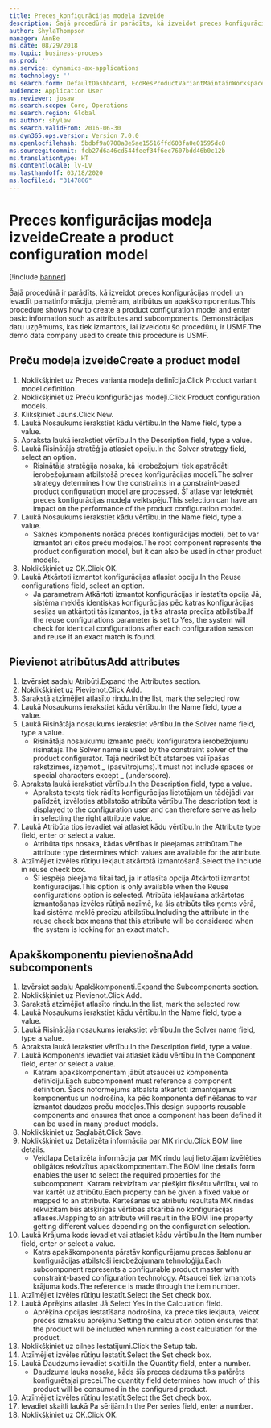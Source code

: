 ```yaml
---
title: Preces konfigurācijas modeļa izveide
description: Šajā procedūrā ir parādīts, kā izveidot preces konfigurācijas modeli un ievadīt pamatinformāciju, piemēram, atribūtus un apakškomponentus.
author: ShylaThompson
manager: AnnBe
ms.date: 08/29/2018
ms.topic: business-process
ms.prod: ''
ms.service: dynamics-ax-applications
ms.technology: ''
ms.search.form: DefaultDashboard, EcoResProductVariantMaintainWorkspace, PCProductConfigurationModelListPage, PCCreateProductConfigurationModel, PCProductConfigurationModelDetails, PCBOMLineDetails
audience: Application User
ms.reviewer: josaw
ms.search.scope: Core, Operations
ms.search.region: Global
ms.author: shylaw
ms.search.validFrom: 2016-06-30
ms.dyn365.ops.version: Version 7.0.0
ms.openlocfilehash: 5bdbf9a0708a8e5ae15516ffd603fa0e01595dc8
ms.sourcegitcommit: fcb27d6a46cd544feef34f6ec7607bdd46b0c12b
ms.translationtype: HT
ms.contentlocale: lv-LV
ms.lasthandoff: 03/18/2020
ms.locfileid: "3147806"
---
```

# <a name="create-a-product-configuration-model"></a><span data-ttu-id="88912-103">Preces konfigurācijas modeļa izveide</span><span class="sxs-lookup"><span data-stu-id="88912-103">Create a product configuration model</span></span>

[!include [banner](../../includes/banner.md)]

<span data-ttu-id="88912-104">Šajā procedūrā ir parādīts, kā izveidot preces konfigurācijas modeli un ievadīt pamatinformāciju, piemēram, atribūtus un apakškomponentus.</span><span class="sxs-lookup"><span data-stu-id="88912-104">This procedure shows how to create a product configuration model and enter basic information such as attributes and subcomponents.</span></span> <span data-ttu-id="88912-105">Demonstrācijas datu uzņēmums, kas tiek izmantots, lai izveidotu šo procedūru, ir USMF.</span><span class="sxs-lookup"><span data-stu-id="88912-105">The demo data company used to create this procedure is USMF.</span></span>


## <a name="create-a-product-model"></a><span data-ttu-id="88912-106">Preču modeļa izveide</span><span class="sxs-lookup"><span data-stu-id="88912-106">Create a product model</span></span>
1. <span data-ttu-id="88912-107">Noklikšķiniet uz Preces varianta modeļa definīcija.</span><span class="sxs-lookup"><span data-stu-id="88912-107">Click Product variant model definition.</span></span>
2. <span data-ttu-id="88912-108">Noklikšķiniet uz Preču konfigurācijas modeļi.</span><span class="sxs-lookup"><span data-stu-id="88912-108">Click Product configuration models.</span></span>
3. <span data-ttu-id="88912-109">Klikšķiniet Jauns.</span><span class="sxs-lookup"><span data-stu-id="88912-109">Click New.</span></span>
4. <span data-ttu-id="88912-110">Laukā Nosaukums ierakstiet kādu vērtību.</span><span class="sxs-lookup"><span data-stu-id="88912-110">In the Name field, type a value.</span></span>
5. <span data-ttu-id="88912-111">Apraksta laukā ierakstiet vērtību.</span><span class="sxs-lookup"><span data-stu-id="88912-111">In the Description field, type a value.</span></span>
6. <span data-ttu-id="88912-112">Laukā Risinātāja stratēģija atlasiet opciju.</span><span class="sxs-lookup"><span data-stu-id="88912-112">In the Solver strategy field, select an option.</span></span>
    * <span data-ttu-id="88912-113">Risinātāja stratēģija nosaka, kā ierobežojumi tiek apstrādāti ierobežojumam atbilstošā preces konfigurācijas modelī.</span><span class="sxs-lookup"><span data-stu-id="88912-113">The solver strategy determines how the constraints in a constraint-based product configuration model are processed.</span></span> <span data-ttu-id="88912-114">Šī atlase var ietekmēt preces konfigurācijas modeļa veiktspēju.</span><span class="sxs-lookup"><span data-stu-id="88912-114">This selection can have an impact on the performance of the product configuration model.</span></span>  
7. <span data-ttu-id="88912-115">Laukā Nosaukums ierakstiet kādu vērtību.</span><span class="sxs-lookup"><span data-stu-id="88912-115">In the Name field, type a value.</span></span>
    * <span data-ttu-id="88912-116">Saknes komponents norāda preces konfigurācijas modeli, bet to var izmantot arī citos preču modeļos.</span><span class="sxs-lookup"><span data-stu-id="88912-116">The root component represents the product configuration model, but it can also be used in other product models.</span></span>  
8. <span data-ttu-id="88912-117">Noklikšķiniet uz OK.</span><span class="sxs-lookup"><span data-stu-id="88912-117">Click OK.</span></span>
9. <span data-ttu-id="88912-118">Laukā Atkārtoti izmantot konfigurācijas atlasiet opciju.</span><span class="sxs-lookup"><span data-stu-id="88912-118">In the Reuse configurations field, select an option.</span></span>
    * <span data-ttu-id="88912-119">Ja parametram Atkārtoti izmantot konfigurācijas ir iestatīta opcija Jā, sistēma meklēs identiskas konfigurācijas pēc katras konfigurācijas sesijas un atkārtoti tās izmantos, ja tiks atrasta precīza atbilstība.</span><span class="sxs-lookup"><span data-stu-id="88912-119">If the reuse configurations parameter is set to Yes, the system will check for identical configurations after each configuration session and reuse if an exact match is found.</span></span>  

## <a name="add-attributes"></a><span data-ttu-id="88912-120">Pievienot atribūtus</span><span class="sxs-lookup"><span data-stu-id="88912-120">Add attributes</span></span>
1. <span data-ttu-id="88912-121">Izvērsiet sadaļu Atribūti.</span><span class="sxs-lookup"><span data-stu-id="88912-121">Expand the Attributes section.</span></span>
2. <span data-ttu-id="88912-122">Noklikšķiniet uz Pievienot.</span><span class="sxs-lookup"><span data-stu-id="88912-122">Click Add.</span></span>
3. <span data-ttu-id="88912-123">Sarakstā atzīmējiet atlasīto rindu.</span><span class="sxs-lookup"><span data-stu-id="88912-123">In the list, mark the selected row.</span></span>
4. <span data-ttu-id="88912-124">Laukā Nosaukums ierakstiet kādu vērtību.</span><span class="sxs-lookup"><span data-stu-id="88912-124">In the Name field, type a value.</span></span>
5. <span data-ttu-id="88912-125">Laukā Risinātāja nosaukums ierakstiet vērtību.</span><span class="sxs-lookup"><span data-stu-id="88912-125">In the Solver name field, type a value.</span></span>
    * <span data-ttu-id="88912-126">Risinātāja nosaukumu izmanto preču konfiguratora ierobežojumu risinātājs.</span><span class="sxs-lookup"><span data-stu-id="88912-126">The Solver name is used by the constraint solver of the product configurator.</span></span> <span data-ttu-id="88912-127">Tajā nedrīkst būt atstarpes vai īpašas rakstzīmes, izņemot _ (pasvītrojums).</span><span class="sxs-lookup"><span data-stu-id="88912-127">It must not include spaces or special characters except _ (underscore).</span></span>  
6. <span data-ttu-id="88912-128">Apraksta laukā ierakstiet vērtību.</span><span class="sxs-lookup"><span data-stu-id="88912-128">In the Description field, type a value.</span></span>
    * <span data-ttu-id="88912-129">Apraksta teksts tiek rādīts konfigurācijas lietotājam un tādējādi var palīdzēt, izvēloties atbilstošo atribūta vērtību.</span><span class="sxs-lookup"><span data-stu-id="88912-129">The description text is displayed to the configuration user and can therefore serve as help in selecting the right attribute value.</span></span>  
7. <span data-ttu-id="88912-130">Laukā Atribūta tips ievadiet vai atlasiet kādu vērtību.</span><span class="sxs-lookup"><span data-stu-id="88912-130">In the Attribute type field, enter or select a value.</span></span>
    * <span data-ttu-id="88912-131">Atribūta tips nosaka, kādas vērtības ir pieejamas atribūtam.</span><span class="sxs-lookup"><span data-stu-id="88912-131">The attribute type determines which values are available for the attribute.</span></span>  
8. <span data-ttu-id="88912-132">Atzīmējiet izvēles rūtiņu Iekļaut atkārtotā izmantošanā.</span><span class="sxs-lookup"><span data-stu-id="88912-132">Select the Include in reuse check box.</span></span>
    * <span data-ttu-id="88912-133">Šī iespēja pieejama tikai tad, ja ir atlasīta opcija Atkārtoti izmantot konfigurācijas.</span><span class="sxs-lookup"><span data-stu-id="88912-133">This option is only available when the Reuse configurations option is selected.</span></span> <span data-ttu-id="88912-134">Atribūta iekļaušana atkārtotas izmantošanas izvēles rūtiņā nozīmē, ka šis atribūts tiks ņemts vērā, kad sistēma meklē precīzu atbilstību.</span><span class="sxs-lookup"><span data-stu-id="88912-134">Including the attribute in the reuse check box means that this attribute will be considered when the system is looking for an exact match.</span></span>  

## <a name="add-subcomponents"></a><span data-ttu-id="88912-135">Apakškomponentu pievienošna</span><span class="sxs-lookup"><span data-stu-id="88912-135">Add subcomponents</span></span>
1. <span data-ttu-id="88912-136">Izvērsiet sadaļu Apakškomponenti.</span><span class="sxs-lookup"><span data-stu-id="88912-136">Expand the Subcomponents section.</span></span>
2. <span data-ttu-id="88912-137">Noklikšķiniet uz Pievienot.</span><span class="sxs-lookup"><span data-stu-id="88912-137">Click Add.</span></span>
3. <span data-ttu-id="88912-138">Sarakstā atzīmējiet atlasīto rindu.</span><span class="sxs-lookup"><span data-stu-id="88912-138">In the list, mark the selected row.</span></span>
4. <span data-ttu-id="88912-139">Laukā Nosaukums ierakstiet kādu vērtību.</span><span class="sxs-lookup"><span data-stu-id="88912-139">In the Name field, type a value.</span></span>
5. <span data-ttu-id="88912-140">Laukā Risinātāja nosaukums ierakstiet vērtību.</span><span class="sxs-lookup"><span data-stu-id="88912-140">In the Solver name field, type a value.</span></span>
6. <span data-ttu-id="88912-141">Apraksta laukā ierakstiet vērtību.</span><span class="sxs-lookup"><span data-stu-id="88912-141">In the Description field, type a value.</span></span>
7. <span data-ttu-id="88912-142">Laukā Komponents ievadiet vai atlasiet kādu vērtību.</span><span class="sxs-lookup"><span data-stu-id="88912-142">In the Component field, enter or select a value.</span></span>
    * <span data-ttu-id="88912-143">Katram apakškomponentam jābūt atsaucei uz komponenta definīciju.</span><span class="sxs-lookup"><span data-stu-id="88912-143">Each subcomponent must reference a component definition.</span></span> <span data-ttu-id="88912-144">Šāds noformējums atbalsta atkārtoti izmantojamus komponentus un nodrošina, ka pēc komponenta definēšanas to var izmantot daudzos preču modeļos.</span><span class="sxs-lookup"><span data-stu-id="88912-144">This design supports reusable components and ensures that once a component has been defined it can be used in many product models.</span></span>  
8. <span data-ttu-id="88912-145">Noklikšķiniet uz Saglabāt.</span><span class="sxs-lookup"><span data-stu-id="88912-145">Click Save.</span></span>
9. <span data-ttu-id="88912-146">Noklikšķiniet uz Detalizēta informācija par MK rindu.</span><span class="sxs-lookup"><span data-stu-id="88912-146">Click BOM line details.</span></span>
    * <span data-ttu-id="88912-147">Veidlapa Detalizēta informācija par MK rindu ļauj lietotājam izvēlēties obligātos rekvizītus apakškomponentam.</span><span class="sxs-lookup"><span data-stu-id="88912-147">The BOM line details form enables the user to select the required properties for the subcomponent.</span></span> <span data-ttu-id="88912-148">Katram rekvizītam var piešķirt fiksētu vērtību, vai to var kartēt uz atribūtu.</span><span class="sxs-lookup"><span data-stu-id="88912-148">Each property can be given a fixed value or mapped to an attribute.</span></span> <span data-ttu-id="88912-149">Kartēšanas uz atribūtu rezultātā MK rindas rekvizītam būs atšķirīgas vērtības atkarībā no konfigurācijas atlases.</span><span class="sxs-lookup"><span data-stu-id="88912-149">Mapping to an attribute will result in the BOM line property getting different values depending on the configuration selection.</span></span>  
10. <span data-ttu-id="88912-150">Laukā Krājuma kods ievadiet vai atlasiet kādu vērtību.</span><span class="sxs-lookup"><span data-stu-id="88912-150">In the Item number field, enter or select a value.</span></span>
    * <span data-ttu-id="88912-151">Katrs apakškomponents pārstāv konfigurējamu preces šablonu ar konfigurācijas atbilstoši ierobežojumam tehnoloģiju.</span><span class="sxs-lookup"><span data-stu-id="88912-151">Each subcomponent represents a configurable product master with constraint-based configuration technology.</span></span> <span data-ttu-id="88912-152">Atsaucei tiek izmantots krājuma kods.</span><span class="sxs-lookup"><span data-stu-id="88912-152">The reference is made through the item number.</span></span>  
11. <span data-ttu-id="88912-153">Atzīmējiet izvēles rūtiņu Iestatīt.</span><span class="sxs-lookup"><span data-stu-id="88912-153">Select the Set check box.</span></span>
12. <span data-ttu-id="88912-154">Laukā Aprēķins atlasiet Jā.</span><span class="sxs-lookup"><span data-stu-id="88912-154">Select Yes in the Calculation field.</span></span>
    * <span data-ttu-id="88912-155">Aprēķina opcijas iestatīšana nodrošina, ka prece tiks iekļauta, veicot preces izmaksu aprēķinu.</span><span class="sxs-lookup"><span data-stu-id="88912-155">Setting the calculation option ensures that the product will be included when running a cost calculation for the product.</span></span>  
13. <span data-ttu-id="88912-156">Noklikšķiniet uz cilnes Iestatījumi.</span><span class="sxs-lookup"><span data-stu-id="88912-156">Click the Setup tab.</span></span>
14. <span data-ttu-id="88912-157">Atzīmējiet izvēles rūtiņu Iestatīt.</span><span class="sxs-lookup"><span data-stu-id="88912-157">Select the Set check box.</span></span>
15. <span data-ttu-id="88912-158">Laukā Daudzums ievadiet skaitli.</span><span class="sxs-lookup"><span data-stu-id="88912-158">In the Quantity field, enter a number.</span></span>
    * <span data-ttu-id="88912-159">Daudzuma lauks nosaka, kāds šīs preces dadzums tiks patērēts konfigurētajai precei.</span><span class="sxs-lookup"><span data-stu-id="88912-159">The quantity field determines how much of this product will be consumed in the configured product.</span></span>  
16. <span data-ttu-id="88912-160">Atzīmējiet izvēles rūtiņu Iestatīt.</span><span class="sxs-lookup"><span data-stu-id="88912-160">Select the Set check box.</span></span>
17. <span data-ttu-id="88912-161">Ievadiet skaitli laukā Pa sērijām.</span><span class="sxs-lookup"><span data-stu-id="88912-161">In the Per series field, enter a number.</span></span>
18. <span data-ttu-id="88912-162">Noklikšķiniet uz OK.</span><span class="sxs-lookup"><span data-stu-id="88912-162">Click OK.</span></span>

